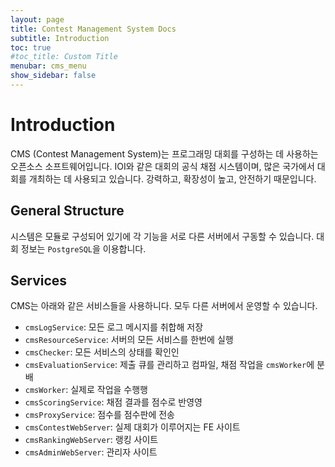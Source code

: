 ```yaml
---
layout: page
title: Contest Management System Docs
subtitle: Introduction
toc: true
#toc_title: Custom Title
menubar: cms_menu
show_sidebar: false
---
```

# Introduction
CMS (Contest Management System)는 프로그래밍 대회를 구성하는 데 사용하는 오픈소스 소프트웨어입니다. IOI와 같은 대회의 공식 채점 시스템이며, 많은 국가에서 대회를 개최하는 데 사용되고 있습니다. 강력하고, 확장성이 높고, 안전하기 때문입니다.
## General Structure
시스템은 모듈로 구성되어 있기에 각 기능을 서로 다른 서버에서 구동할 수 있습니다. 대회 정보는 ```PostgreSQL```을 이용합니다.
## Services
CMS는 아래와 같은 서비스들을 사용하니다. 모두 다른 서버에서 운영할 수 있습니다.
* ```cmsLogService```: 모든 로그 메시지를 취합해 저장
* ```cmsResourceService```: 서버의 모든 서비스를 한번에 실행
* ```cmsChecker```: 모든 서비스의 상태를 확인인
* ```cmsEvaluationService```: 제출 큐를 관리하고 컴파일, 채점 작업을 ```cmsWorker```에 분배
* ```cmsWorker```: 실제로 작업을 수행행
* ```cmsScoringService```: 채점 결과를 점수로 반영영
* ```cmsProxyService```: 점수를 점수판에 전송
* ```cmsContestWebServer```: 실제 대회가 이루어지는 FE 사이트
* ```cmsRankingWebServer```: 랭킹 사이트
* ```cmsAdminWebServer```: 관리자 사이트








